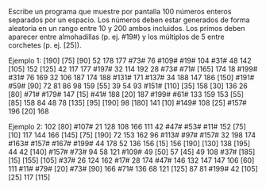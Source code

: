 Escribe un programa que muestre por pantalla 100 números enteros separados por un espacio. Los números
deben estar generados de forma aleatoria en un rango entre 10 y 200 ambos incluidos. Los primos deben
aparecer entre almohadillas (p. ej. #19#) y los múltiplos de 5 entre corchetes (p. ej. [25]).

Ejemplo 1:
[190] [75] [90] 52 178 177 #73# 76 #109# #19# 104 #31# 48 142 [105]
152 [125] 42 117 177 #197# 32 114 192 28 #73# #71# [165] 174 18
#199# #31# 76 169 32 106 187 174 188 #131# 171 #137# 34 188 147
186 [150] #191# #59# [90] 72 81 86 98 159 [55] 39 54 93 #151#
[110] [35] 158 [30] 136 26 [80] #71# #179# 147 [15] #41# 188 [20]
187 #199# #61# 133 159 153 [55] [85] 158 84 48 78 [135] [95] [190]
98 [180] 141 [10] #149# 108 [25] #157# 196 [20] 168

Ejemplo 2:
102 [80] #107# 21 128 108 166 111 42 #47# #53# #11# 152 [75] [10]
117 144 166 [145] [75] [190] 72 153 162 96 #113# #97# #157# 32 198
174 #163# #157# #167# #199# 44 178 52 136 156 [15] 156 [190] [130]
138 [195] 44 42 [140] #157# #73# 94 58 121 #109# 49 [50] 57 [45]
49 108 #37# [185] [15] [155] [105] #37# 26 124 162 #17# 28 174
#47# 146 132 147 147 106 [60] 111 #11# #79# [20] #73# [90] 166
#71# 136 68 121 [125] 87 81 #199# 42 [105] [25] 117 [115]